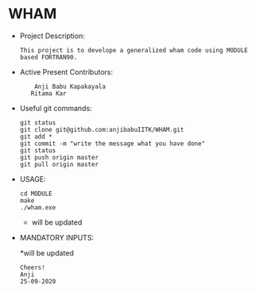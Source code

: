 # WHAM

*   Project Description:

	    This project is to develope a generalized wham code using MODULE based FORTRAN90. 

*   Active Present Contributors:

            Anji Babu Kapakayala
	       Ritama Kar
            
 *  Useful git commands:

	   	git status
	   	git clone git@github.com:anjibabuIITK/WHAM.git
        git add *
        git commit -m "write the message what you have done"
        git status
	   	git push origin master
	   	git pull origin master

 *  USAGE:
 
 	    cd MODULE
	    make
	    ./wham.exe
       * will be updated
       
  * MANDATORY INPUTS:
  	    
	   *will be updated
	
	
		Cheers!
		Anji 
		25-09-2020

